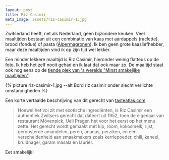 ```yaml
---
layout: post
title: Riz Casimir
meta_image: assets/riz-casimir-1.jpg
---
```


Zwitserland heeft, net als Nederland, geen bijzondere keuken. Veel maaltijden bestaan uit een combinatie van kaas met aardappels (raclette), brood (fondue) of pasta ([Älpermagronen](https://de.m.wikipedia.org/wiki/Älplermagronen)). Ik ben geen grote kaasliefhebber, maar deze maaltijden vind ik op zijn tijd wel lekker.

Een minder lekkere maaltijd is Riz Casimir, hieronder weinig flatteus op de foto. Ik heb het zelf nooit gehad en ik laat dat ook maar zo. De maaltijd staat ook nog eens op de [tiende plek van 's werelds "Minst smakelijke maaltijden"](https://www.tasteatlas.com/worst-rated-dishes-in-the-world).

{% picture riz-casimir-1.jpg --alt Bord riz casimir onder slecht verlichte omstandigheden %}

Een korte vertaalde beschrijving van dit gerecht van [tasteatlas.com](https://www.tasteatlas.com/riz-casimir):

> Hoewel het vol zit met exotische ingrediënten, is Riz Casimir een authentiek Zwitsers gerecht dat dateert uit 1952, toen de eigenaar van restaurant Mövenpick, Ueli Prager, het voor het eerst op het menu zette. Het gerecht wordt gemaakt met kip, room, kokosmelk, rijst, geroosterde amandelen, peren, ananas, perziken, en een verscheidenheid aan smaakmakers zoals kerriepoeder, chili, kaneel, kruidnagel, garam masala en laurier.

Eet smakelijk!
